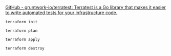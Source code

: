 [GitHub - gruntwork-io/terratest: Terratest is a Go library that makes it easier to write automated tests for your infrastructure code.](https://github.com/gruntwork-io/terratest)


```
terraform init
```

```
terraform plan
```

```
terraform apply
```

```
terraform destroy
```